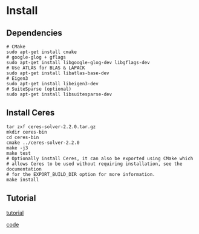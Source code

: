 # Install

## Dependencies

``` shell
# CMake
sudo apt-get install cmake
# google-glog + gflags
sudo apt-get install libgoogle-glog-dev libgflags-dev
# Use ATLAS for BLAS & LAPACK
sudo apt-get install libatlas-base-dev
# Eigen3
sudo apt-get install libeigen3-dev
# SuiteSparse (optional)
sudo apt-get install libsuitesparse-dev
```

## Install Ceres

``` shell
tar zxf ceres-solver-2.2.0.tar.gz
mkdir ceres-bin
cd ceres-bin
cmake ../ceres-solver-2.2.0
make -j3
make test
# Optionally install Ceres, it can also be exported using CMake which
# allows Ceres to be used without requiring installation, see the documentation
# for the EXPORT_BUILD_DIR option for more information.
make install
```

## Tutorial

[tutorial](http://ceres-solver.org/tutorial.html)

[code](https://github.com/ceres-solver/ceres-solver/tree/2.2.0/examples)
